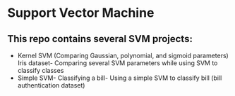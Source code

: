 # Support Vector Machine

## This repo contains several SVM projects:
* Kernel SVM (Comparing Gaussian, polynomial, and sigmoid parameters) Iris dataset- Comparing several SVM parameters while using SVM to classify classes
* Simple SVM- Classifying a bill- Using a simple SVM to classify bill (bill authentication dataset)
